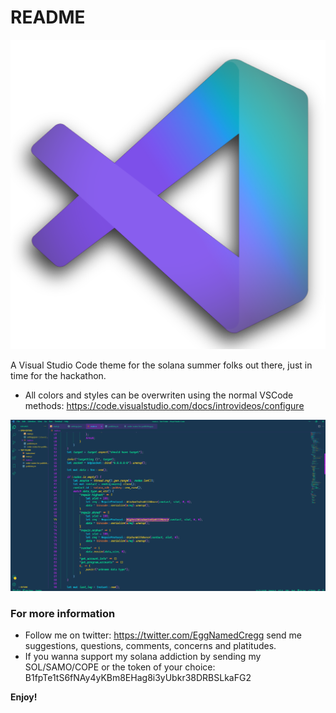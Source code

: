 # README

![](images/vsolanaszn4.png)

A Visual Studio Code theme for the solana summer folks out there, just in time for the hackathon.

- All colors and styles can be overwriten using the normal VSCode methods: https://code.visualstudio.com/docs/introvideos/configure

![](images/rust.png)

### For more information

- Follow me on twitter: https://twitter.com/EggNamedCregg send me suggestions, questions, comments, concerns and platitudes.
- If you wanna support my solana addiction by sending my SOL/SAMO/COPE or the token of your choice: B1fpTe1tS6fNAy4yKBm8EHag8i3yUbkr38DRBSLkaFG2

**Enjoy!**
